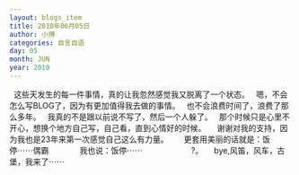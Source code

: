 ```yaml
---
layout: blogs_item
title: 2010年06月05日
author: 小傅
categories: 自言自语
day: 05
month: JUN
year: 2010
---
```




&nbsp;
这些天发生的每一件事情，真的让我忽然感觉我又脱离了一个状态。
&nbsp;
嗯，不会怎么写BLOG了，因为有更加值得我去做的事情。
&nbsp;
也不会浪费时间了，浪费了那么多年。
&nbsp;
我真的不是跟以前说不写了，然后一个人躲了。
&nbsp;
那个时候只是心里不开心，想换个地方自己写，自己看，直到心情好的时候。
&nbsp;
&nbsp;
谢谢对我的支持，因为我也是23年来第一次感觉自己这么有力量。
&nbsp;
&nbsp;
&nbsp;
更套用美丽的话就是：饭停⋯⋯偶霸
&nbsp;&nbsp;&nbsp;&nbsp;&nbsp;&nbsp;&nbsp;&nbsp;&nbsp;&nbsp;&nbsp;&nbsp;
我也说：饭停⋯⋯
&nbsp;&nbsp;&nbsp;&nbsp;&nbsp;&nbsp;&nbsp;&nbsp;&nbsp;&nbsp;&nbsp;&nbsp;&nbsp;&nbsp;&nbsp;&nbsp;&nbsp;&nbsp;&nbsp;
&nbsp;?。
&nbsp;
&nbsp;
bye,风笛，风车，古堡，我来了⋯⋯


